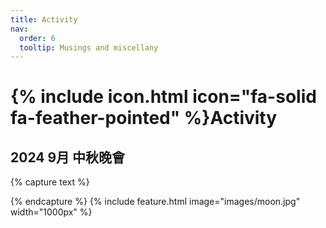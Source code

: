 ```yaml
---
title: Activity
nav:
  order: 6
  tooltip: Musings and miscellany
---
```


# {% include icon.html icon="fa-solid fa-feather-pointed" %}Activity

## 2024 9月 中秋晚會

{% capture text %}

{% endcapture %}
{%
  include feature.html
  image="images/moon.jpg"
  width="1000px"
%}
